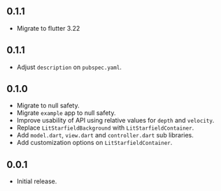 ## 0.1.1

- Migrate to flutter 3.22

## 0.1.1

- Adjust `description` on `pubspec.yaml`.

## 0.1.0

- Migrate to null safety.
- Migrate `example` app to null safety.
- Improve usability of API using relative values for `depth` and `velocity`.
- Replace `LitStarfieldBackground` with `LitStarfieldContainer`.
- Add `model.dart`, `view.dart` and `controller.dart` sub libraries.
- Add customization options on `LitStarfieldContainer`.

## 0.0.1

- Initial release.
